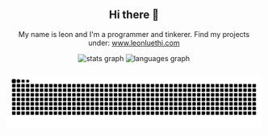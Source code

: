 <div align="center">
<h2 align="center"> Hi there 👋</h2>
<p align="center">My name is leon and I'm a programmer and tinkerer. Find my projects under: 
  <a href="www.leonluethi.com" target="_blank">www.leonluethi.com</a>
    </p>
</div>

<div align="center">
  <img src="https://github-readme-stats.vercel.app/api?username=brxic&hide_title=false&hide_rank=false&show_icons=true&include_all_commits=true&count_private=true&disable_animations=false&theme=dracula&locale=en&hide_border=false&order=1" height="150" alt="stats graph"  />
  <img src="https://github-readme-stats.vercel.app/api/top-langs?username=brxic&locale=en&hide_title=false&layout=compact&card_width=320&langs_count=5&theme=dracula&hide_border=false&order=2" height="150" alt="languages graph"  />
</div>

###

<div align="center">
<picture>
  <source media="(prefers-color-scheme: dark)" srcset="https://raw.githubusercontent.com/londi/londi/output/github-contribution-grid-snake-dark.svg">
  <source media="(prefers-color-scheme: light)" srcset="https://raw.githubusercontent.com/londi/londi/output/github-contribution-grid-snake.svg">
  <img alt="github contribution grid snake animation" src="https://raw.githubusercontent.com/londi/londi/output/github-contribution-grid-snake.svg">
</picture>
</div>
